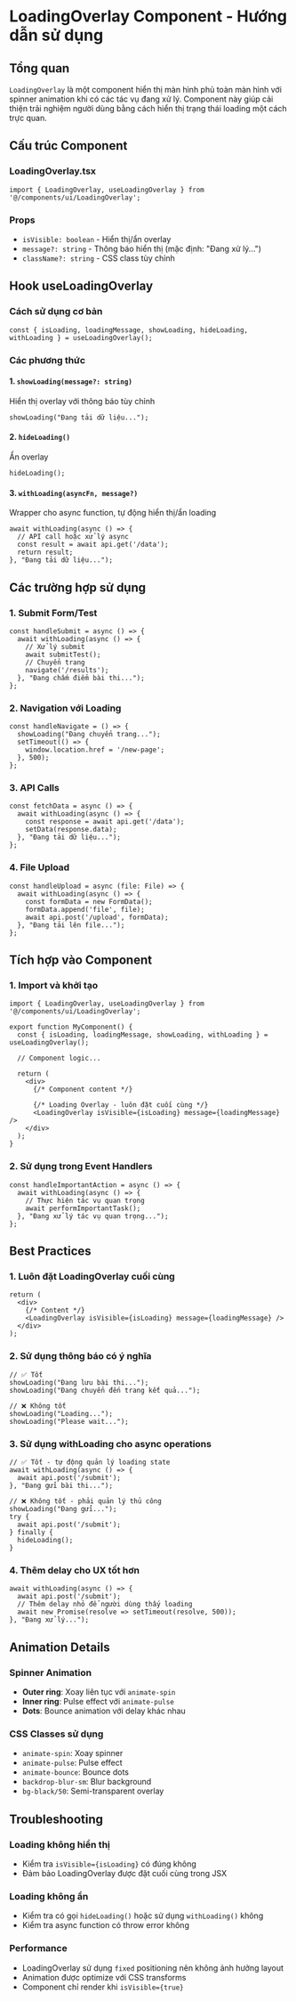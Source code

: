 # LoadingOverlay Component - Hướng dẫn sử dụng

## Tổng quan
`LoadingOverlay` là một component hiển thị màn hình phủ toàn màn hình với spinner animation khi có các tác vụ đang xử lý. Component này giúp cải thiện trải nghiệm người dùng bằng cách hiển thị trạng thái loading một cách trực quan.

## Cấu trúc Component

### LoadingOverlay.tsx
```tsx
import { LoadingOverlay, useLoadingOverlay } from '@/components/ui/LoadingOverlay';
```

### Props
- `isVisible: boolean` - Hiển thị/ẩn overlay
- `message?: string` - Thông báo hiển thị (mặc định: "Đang xử lý...")
- `className?: string` - CSS class tùy chỉnh

## Hook useLoadingOverlay

### Cách sử dụng cơ bản
```tsx
const { isLoading, loadingMessage, showLoading, hideLoading, withLoading } = useLoadingOverlay();
```

### Các phương thức

#### 1. `showLoading(message?: string)`
Hiển thị overlay với thông báo tùy chỉnh
```tsx
showLoading("Đang tải dữ liệu...");
```

#### 2. `hideLoading()`
Ẩn overlay
```tsx
hideLoading();
```

#### 3. `withLoading(asyncFn, message?)`
Wrapper cho async function, tự động hiển thị/ẩn loading
```tsx
await withLoading(async () => {
  // API call hoặc xử lý async
  const result = await api.get('/data');
  return result;
}, "Đang tải dữ liệu...");
```

## Các trường hợp sử dụng

### 1. Submit Form/Test
```tsx
const handleSubmit = async () => {
  await withLoading(async () => {
    // Xử lý submit
    await submitTest();
    // Chuyển trang
    navigate('/results');
  }, "Đang chấm điểm bài thi...");
};
```

### 2. Navigation với Loading
```tsx
const handleNavigate = () => {
  showLoading("Đang chuyển trang...");
  setTimeout(() => {
    window.location.href = '/new-page';
  }, 500);
};
```

### 3. API Calls
```tsx
const fetchData = async () => {
  await withLoading(async () => {
    const response = await api.get('/data');
    setData(response.data);
  }, "Đang tải dữ liệu...");
};
```

### 4. File Upload
```tsx
const handleUpload = async (file: File) => {
  await withLoading(async () => {
    const formData = new FormData();
    formData.append('file', file);
    await api.post('/upload', formData);
  }, "Đang tải lên file...");
};
```

## Tích hợp vào Component

### 1. Import và khởi tạo
```tsx
import { LoadingOverlay, useLoadingOverlay } from '@/components/ui/LoadingOverlay';

export function MyComponent() {
  const { isLoading, loadingMessage, showLoading, withLoading } = useLoadingOverlay();
  
  // Component logic...
  
  return (
    <div>
      {/* Component content */}
      
      {/* Loading Overlay - luôn đặt cuối cùng */}
      <LoadingOverlay isVisible={isLoading} message={loadingMessage} />
    </div>
  );
}
```

### 2. Sử dụng trong Event Handlers
```tsx
const handleImportantAction = async () => {
  await withLoading(async () => {
    // Thực hiện tác vụ quan trọng
    await performImportantTask();
  }, "Đang xử lý tác vụ quan trọng...");
};
```

## Best Practices

### 1. Luôn đặt LoadingOverlay cuối cùng
```tsx
return (
  <div>
    {/* Content */}
    <LoadingOverlay isVisible={isLoading} message={loadingMessage} />
  </div>
);
```

### 2. Sử dụng thông báo có ý nghĩa
```tsx
// ✅ Tốt
showLoading("Đang lưu bài thi...");
showLoading("Đang chuyển đến trang kết quả...");

// ❌ Không tốt
showLoading("Loading...");
showLoading("Please wait...");
```

### 3. Sử dụng withLoading cho async operations
```tsx
// ✅ Tốt - tự động quản lý loading state
await withLoading(async () => {
  await api.post('/submit');
}, "Đang gửi bài thi...");

// ❌ Không tốt - phải quản lý thủ công
showLoading("Đang gửi...");
try {
  await api.post('/submit');
} finally {
  hideLoading();
}
```

### 4. Thêm delay cho UX tốt hơn
```tsx
await withLoading(async () => {
  await api.post('/submit');
  // Thêm delay nhỏ để người dùng thấy loading
  await new Promise(resolve => setTimeout(resolve, 500));
}, "Đang xử lý...");
```

## Animation Details

### Spinner Animation
- **Outer ring**: Xoay liên tục với `animate-spin`
- **Inner ring**: Pulse effect với `animate-pulse`
- **Dots**: Bounce animation với delay khác nhau

### CSS Classes sử dụng
- `animate-spin`: Xoay spinner
- `animate-pulse`: Pulse effect
- `animate-bounce`: Bounce dots
- `backdrop-blur-sm`: Blur background
- `bg-black/50`: Semi-transparent overlay

## Troubleshooting

### Loading không hiển thị
- Kiểm tra `isVisible={isLoading}` có đúng không
- Đảm bảo LoadingOverlay được đặt cuối cùng trong JSX

### Loading không ẩn
- Kiểm tra có gọi `hideLoading()` hoặc sử dụng `withLoading()` không
- Kiểm tra async function có throw error không

### Performance
- LoadingOverlay sử dụng `fixed` positioning nên không ảnh hưởng layout
- Animation được optimize với CSS transforms
- Component chỉ render khi `isVisible={true}`
